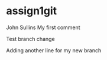 # assign1git
John Sullins
 My first comment

 Test branch change

 Adding another line for my new branch

